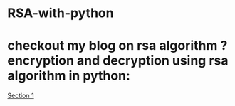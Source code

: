 # RSA-with-python
# checkout my blog on rsa algorithm ? encryption and decryption using rsa algorithm in python:
<a name="section-1"></a> 
[Section 1]((#section-1)https://medium.com/@p627997/rsa-algorithm-encryption-decryption-using-rsa-algorithm-in-python-12bbc9652d41)
